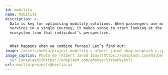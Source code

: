 ```yaml
---
id: mobility
name: Mobilité
description: >-
  Data is key for optimising mobility solutions. When passengers use multiple
  services in a single journey, it makes sense to start looking at the data
  ecosystem from that individual’s perspective.


  What happens when we combine forces? Let’s find out!
image: /assets/media/project-mobility-c-albert-jarod-ibay-unsplash-c.jpeg
image_caption: Photo de [Albert Jarod Ibay](https://unsplash.com/@albertibay)
  sur [Unsplash](https://unsplash.com/photos/SYYowHVLhxY)
url: mailto:projects@hestia.ai
---
```

